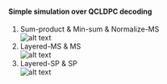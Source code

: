 #### Simple simulation over QCLDPC decoding

1. Sum-product & Min-sum & Normalize-MS<br>
![alt text](https://github.com/linkingmon/QCLDPC-analysis-MATLAB-/blob/master/figure/myplot.PNG)
2. Layered-MS & MS<br>
![alt text](https://github.com/linkingmon/QCLDPC-analysis-MATLAB-/blob/master/figure/myplot2.PNG)
3. Layered-SP & SP<br>
![alt text](https://github.com/linkingmon/QCLDPC-analysis-MATLAB-/blob/master/figure/myplot3.PNG)

